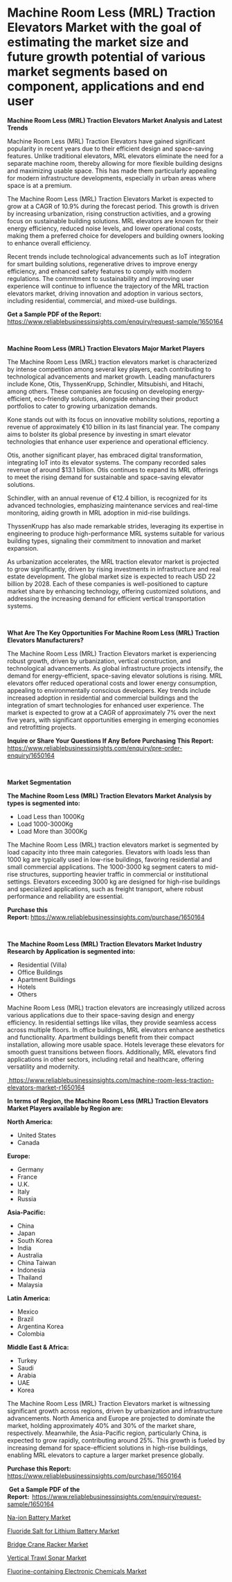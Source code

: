 <p><h1>Machine Room Less (MRL) Traction Elevators Market with the goal of estimating the market size and future growth potential of various market segments based on component, applications and end user</h1></p><p><strong>Machine Room Less (MRL) Traction Elevators Market Analysis and Latest Trends</strong></p>
<p><p>Machine Room Less (MRL) Traction Elevators have gained significant popularity in recent years due to their efficient design and space-saving features. Unlike traditional elevators, MRL elevators eliminate the need for a separate machine room, thereby allowing for more flexible building designs and maximizing usable space. This has made them particularly appealing for modern infrastructure developments, especially in urban areas where space is at a premium.</p><p>The Machine Room Less (MRL) Traction Elevators Market is expected to grow at a CAGR of 10.9% during the forecast period. This growth is driven by increasing urbanization, rising construction activities, and a growing focus on sustainable building solutions. MRL elevators are known for their energy efficiency, reduced noise levels, and lower operational costs, making them a preferred choice for developers and building owners looking to enhance overall efficiency.</p><p>Recent trends include technological advancements such as IoT integration for smart building solutions, regenerative drives to improve energy efficiency, and enhanced safety features to comply with modern regulations. The commitment to sustainability and improving user experience will continue to influence the trajectory of the MRL traction elevators market, driving innovation and adoption in various sectors, including residential, commercial, and mixed-use buildings.</p></p>
<p><strong>Get a Sample PDF of the Report:&nbsp;</strong> <a href="https://www.reliablebusinessinsights.com/enquiry/request-sample/1650164?utm_campaign=62&utm_medium=2&utm_source=Github&utm_content=ia&utm_term=23032025&utm_id=machine-room-less-mrl-traction-elevators">https://www.reliablebusinessinsights.com/enquiry/request-sample/1650164</a></p>
<p>&nbsp;</p>
<p><strong>Machine Room Less (MRL) Traction Elevators Major Market Players</strong></p>
<p><p>The Machine Room Less (MRL) traction elevators market is characterized by intense competition among several key players, each contributing to technological advancements and market growth. Leading manufacturers include Kone, Otis, ThyssenKrupp, Schindler, Mitsubishi, and Hitachi, among others. These companies are focusing on developing energy-efficient, eco-friendly solutions, alongside enhancing their product portfolios to cater to growing urbanization demands.</p><p>Kone stands out with its focus on innovative mobility solutions, reporting a revenue of approximately €10 billion in its last financial year. The company aims to bolster its global presence by investing in smart elevator technologies that enhance user experience and operational efficiency.</p><p>Otis, another significant player, has embraced digital transformation, integrating IoT into its elevator systems. The company recorded sales revenue of around $13.1 billion. Otis continues to expand its MRL offerings to meet the rising demand for sustainable and space-saving elevator solutions.</p><p>Schindler, with an annual revenue of €12.4 billion, is recognized for its advanced technologies, emphasizing maintenance services and real-time monitoring, aiding growth in MRL adoption in mid-rise buildings.</p><p>ThyssenKrupp has also made remarkable strides, leveraging its expertise in engineering to produce high-performance MRL systems suitable for various building types, signaling their commitment to innovation and market expansion.</p><p>As urbanization accelerates, the MRL traction elevator market is projected to grow significantly, driven by rising investments in infrastructure and real estate development. The global market size is expected to reach USD 22 billion by 2028. Each of these companies is well-positioned to capture market share by enhancing technology, offering customized solutions, and addressing the increasing demand for efficient vertical transportation systems.</p></p>
<p>&nbsp;</p>
<p><strong>What Are The Key Opportunities For Machine Room Less (MRL) Traction Elevators Manufacturers?</strong></p>
<p><p>The Machine Room Less (MRL) Traction Elevators market is experiencing robust growth, driven by urbanization, vertical construction, and technological advancements. As global infrastructure projects intensify, the demand for energy-efficient, space-saving elevator solutions is rising. MRL elevators offer reduced operational costs and lower energy consumption, appealing to environmentally conscious developers. Key trends include increased adoption in residential and commercial buildings and the integration of smart technologies for enhanced user experience. The market is expected to grow at a CAGR of approximately 7% over the next five years, with significant opportunities emerging in emerging economies and retrofitting projects.</p></p>
<p><strong>Inquire or Share Your Questions If Any Before Purchasing This Report:</strong> <a href="https://www.reliablebusinessinsights.com/enquiry/pre-order-enquiry/1650164?utm_campaign=62&utm_medium=2&utm_source=Github&utm_content=ia&utm_term=23032025&utm_id=machine-room-less-mrl-traction-elevators">https://www.reliablebusinessinsights.com/enquiry/pre-order-enquiry/1650164</a></p>
<p>&nbsp;</p>
<p><strong>Market Segmentation</strong></p>
<p><strong>The Machine Room Less (MRL) Traction Elevators Market Analysis by types is segmented into:</strong></p>
<p><ul><li>Load Less than 1000Kg</li><li>Load 1000-3000Kg</li><li>Load More than 3000Kg</li></ul></p>
<p><p>The Machine Room Less (MRL) traction elevators market is segmented by load capacity into three main categories. Elevators with loads less than 1000 kg are typically used in low-rise buildings, favoring residential and small commercial applications. The 1000-3000 kg segment caters to mid-rise structures, supporting heavier traffic in commercial or institutional settings. Elevators exceeding 3000 kg are designed for high-rise buildings and specialized applications, such as freight transport, where robust performance and reliability are essential.</p></p>
<p><strong>Purchase this Report:&nbsp;</strong><a href="https://www.reliablebusinessinsights.com/purchase/1650164?utm_campaign=62&utm_medium=2&utm_source=Github&utm_content=ia&utm_term=23032025&utm_id=machine-room-less-mrl-traction-elevators">https://www.reliablebusinessinsights.com/purchase/1650164</a></p>
<p>&nbsp;</p>
<p><strong>The Machine Room Less (MRL) Traction Elevators Market Industry Research by Application is segmented into:</strong></p>
<p><ul><li>Residential (Villa)</li><li>Office Buildings</li><li>Apartment Buildings</li><li>Hotels</li><li>Others</li></ul></p>
<p><p>Machine Room Less (MRL) traction elevators are increasingly utilized across various applications due to their space-saving design and energy efficiency. In residential settings like villas, they provide seamless access across multiple floors. In office buildings, MRL elevators enhance aesthetics and functionality. Apartment buildings benefit from their compact installation, allowing more usable space. Hotels leverage these elevators for smooth guest transitions between floors. Additionally, MRL elevators find applications in other sectors, including retail and healthcare, offering versatility and modernity.</p></p>
<p><a href="https://www.reliablebusinessinsights.com/machine-room-less-traction-elevators-market-r1650164?utm_campaign=62&utm_medium=2&utm_source=Github&utm_content=ia&utm_term=23032025&utm_id=machine-room-less-mrl-traction-elevators">&nbsp;https://www.reliablebusinessinsights.com/machine-room-less-traction-elevators-market-r1650164</a></p>
<p><strong>In terms of Region, the Machine Room Less (MRL) Traction Elevators Market Players available by Region are:</strong></p>
<p>
    <p> <strong> North America: </strong>
        <ul>
            <li>United States</li>
            <li>Canada</li>
        </ul>
        </p> 
    <p> <strong> Europe: </strong>
        <ul>
            <li>Germany</li>
            <li>France</li>
            <li>U.K.</li>
            <li>Italy</li>
            <li>Russia</li>
        </ul>
        </p> 
    <p> <strong> Asia-Pacific: </strong>
        <ul>
            <li>China</li>
            <li>Japan</li>
            <li>South Korea</li>
            <li>India</li>
            <li>Australia</li>
            <li>China Taiwan</li>
            <li>Indonesia</li>
            <li>Thailand</li>
            <li>Malaysia</li>
        </ul>
        </p> 
    <p> <strong> Latin America: </strong>
        <ul>
            <li>Mexico</li>
            <li>Brazil</li>
            <li>Argentina Korea</li>
            <li>Colombia</li>
        </ul>
        </p> 
    <p> <strong> Middle East & Africa: </strong>
        <ul>
            <li>Turkey</li>
            <li>Saudi</li>
            <li>Arabia</li>
            <li>UAE</li>
            <li>Korea</li>
        </ul>
    </p>
    </p>
<p><p>The Machine Room Less (MRL) Traction Elevators market is witnessing significant growth across regions, driven by urbanization and infrastructure advancements. North America and Europe are projected to dominate the market, holding approximately 40% and 30% of the market share, respectively. Meanwhile, the Asia-Pacific region, particularly China, is expected to grow rapidly, contributing around 25%. This growth is fueled by increasing demand for space-efficient solutions in high-rise buildings, enabling MRL elevators to capture a larger market presence globally.</p></p>
<p><strong>Purchase this Report: </strong><a href="https://www.reliablebusinessinsights.com/purchase/1650164?utm_campaign=62&utm_medium=2&utm_source=Github&utm_content=ia&utm_term=23032025&utm_id=machine-room-less-mrl-traction-elevators">https://www.reliablebusinessinsights.com/purchase/1650164</a></p>
<p>&nbsp;<strong>Get a Sample PDF of the Report:&nbsp;&nbsp;</strong><a href="https://www.reliablebusinessinsights.com/enquiry/request-sample/1650164?utm_campaign=62&utm_medium=2&utm_source=Github&utm_content=ia&utm_term=23032025&utm_id=machine-room-less-mrl-traction-elevators">https://www.reliablebusinessinsights.com/enquiry/request-sample/1650164</a></p>
<p><strong></strong></p>
<p><p><a href="https://github.com/bilkbitsch/Market-Research-Report-List-1/blob/main/na-ion-battery-market.md?utm_campaign=62&utm_medium=2&utm_source=Github&utm_content=ia&utm_term=23032025&utm_id=machine-room-less-mrl-traction-elevators">Na-ion Battery Market</a></p><p><a href="https://github.com/hirtzhulstsq/Market-Research-Report-List-1/blob/main/fluoride-salt-for-lithium-battery-market.md?utm_campaign=62&utm_medium=2&utm_source=Github&utm_content=ia&utm_term=23032025&utm_id=machine-room-less-mrl-traction-elevators">Fluoride Salt for Lithium Battery Market</a></p><p><a href="https://github.com/kumadenthela/Market-Research-Report-List-1/blob/main/bridge-crane-racker-market.md?utm_campaign=62&utm_medium=2&utm_source=Github&utm_content=ia&utm_term=23032025&utm_id=machine-room-less-mrl-traction-elevators">Bridge Crane Racker Market</a></p><p><a href="https://github.com/vaeilabin/Market-Research-Report-List-1/blob/main/vertical-trawl-sonar-market.md?utm_campaign=62&utm_medium=2&utm_source=Github&utm_content=ia&utm_term=23032025&utm_id=machine-room-less-mrl-traction-elevators">Vertical Trawl Sonar Market</a></p><p><a href="https://github.com/alekitanis/Market-Research-Report-List-1/blob/main/fluorine-containing-electronic-chemicals-market.md?utm_campaign=62&utm_medium=2&utm_source=Github&utm_content=ia&utm_term=23032025&utm_id=machine-room-less-mrl-traction-elevators">Fluorine-containing Electronic Chemicals Market</a></p></p>